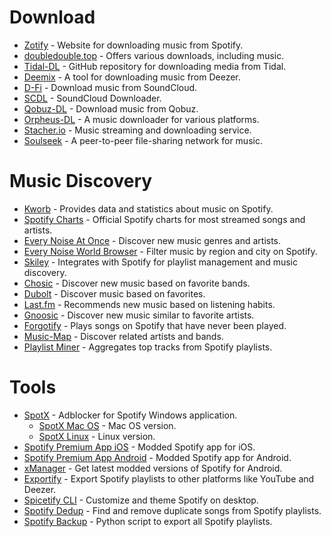 # Download

- [Zotify](https://zotify.xyz/zotify/zotify) - Website for downloading music from Spotify.
- [doubledouble.top](https://doubledouble.top/) - Offers various downloads, including music.
- [Tidal-DL](https://github.com/yaronzz/Tidal-Media-Downloader) - GitHub repository for downloading media from Tidal.
- [Deemix](https://archive.org/details/deemix) - A tool for downloading music from Deezer.
- [D-Fi](https://notabug.org/sayem314/d-fi) - Download music from SoundCloud.
- [SCDL](https://github.com/flyingrub/scdl) - SoundCloud Downloader.
- [Qobuz-DL](https://github.com/vitiko98/qobuz-dl) - Download music from Qobuz.
- [Orpheus-DL](https://github.com/yarrm80s/orpheusdl) - A music downloader for various platforms.
- [Stacher.io](https://stacher.io/) - Music streaming and downloading service.
- [Soulseek](http://www.slsknet.org/news/) - A peer-to-peer file-sharing network for music.

# Music Discovery

- [Kworb](https://kworb.net/) - Provides data and statistics about music on Spotify.
- [Spotify Charts](https://charts.spotify.com/home) - Official Spotify charts for most streamed songs and artists.
- [Every Noise At Once](https://everynoise.com/) - Discover new music genres and artists.
- [Every Noise World Browser](https://everynoise.com/worldbrowser.cgi) - Filter music by region and city on Spotify.
- [Skiley](https://skiley.net/) - Integrates with Spotify for playlist management and music discovery.
- [Chosic](https://www.chosic.com/) - Discover new music based on favorite bands.
- [Dubolt](https://dubolt.com/) - Discover music based on favorites.
- [Last.fm](https://www.last.fm/) - Recommends new music based on listening habits.
- [Gnoosic](https://www.gnoosic.com/) - Discover new music similar to favorite artists.
- [Forgotify](http://forgotify.com/player.cfm) - Plays songs on Spotify that have never been played.
- [Music-Map](https://www.music-map.com/) - Discover related artists and bands.
- [Playlist Miner](http://playlistminer.playlistmachinery.com/index.html) - Aggregates top tracks from Spotify playlists.

# Tools

- [SpotX](https://github.com/amd64fox/SpotX) - Adblocker for Spotify Windows application.
  - [SpotX Mac OS](https://github.com/SpotX-CLI/SpotX-Mac) - Mac OS version.
  - [SpotX Linux](https://github.com/SpotX-CLI/SpotX-Linux) - Linux version.
- [Spotify Premium App iOS](https://www.fireload.com/ed509338faab3897/Spotify_Premium_Unlocked_8.8.1.ipa) - Modded Spotify app for iOS.
- [Spotify Premium App Android](https://www.mediafire.com/file/jj9lqxcba69jonv/Spotify-v8.8.0.347_build_95947133-Mod-arm64-v8a.apk/file) - Modded Spotify app for Android.
- [xManager](https://www.xmanagerapp.com/) - Get latest modded versions of Spotify for Android.
- [Exportify](https://watsonbox.github.io/exportify/) - Export Spotify playlists to other platforms like YouTube and Deezer.
- [Spicetify CLI](https://github.com/spicetify/spicetify-cli) - Customize and theme Spotify on desktop.
- [Spotify Dedup](https://spotify-dedup.com/) - Find and remove duplicate songs from Spotify playlists.
- [Spotify Backup](https://github.com/caseychu/spotify-backup) - Python script to export all Spotify playlists.

